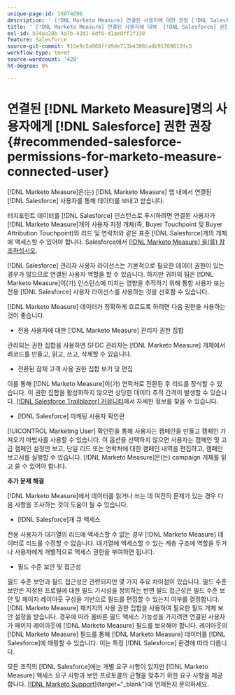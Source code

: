 ```yaml
---
unique-page-id: 18874696
description: ' [!DNL Marketo Measure] 연결된 사용자에 대한 권장 [!DNL Salesforce] 권한 - [!DNL Marketo Measure]'
title: ' [!DNL Marketo Measure] 연결된 사용자에 대해  [!DNL Salesforce] 권한 권장'
exl-id: b74aa28b-4a7b-42d1-8df0-d1ae0ff1f338
feature: Salesforce
source-git-commit: 915e9c5a968ffd9de713b4308cadb91768613fc5
workflow-type: tm+mt
source-wordcount: '428'
ht-degree: 0%

---
```


# 연결된 [!DNL Marketo Measure]명의 사용자에게 [!DNL Salesforce] 권한 권장 {#recommended-salesforce-permissions-for-marketo-measure-connected-user}

[!DNL Marketo Measure]은(는) [!DNL Marketo Measure] 앱 내에서 연결된 [!DNL Salesforce] 사용자를 통해 데이터를 보내고 받습니다.

터치포인트 데이터를 [!DNL Salesforce] 인스턴스로 푸시하려면 연결된 사용자가 [!DNL Marketo Measure]개의 사용자 지정 개체(즉, Buyer Touchpoint 및 Buyer Attribution Touchpoint)와 리드 및 연락처와 같은 표준 [!DNL Salesforce]개의 개체에 액세스할 수 있어야 합니다. Salesforce에서 [[!DNL Marketo Measure] 을(를) 참조하십시오](/help/configuration-and-setup/marketo-measure-and-salesforce/how-marketo-measure-and-salesforce-interact.md).

[!DNL Salesforce] 관리자 사용자 라이선스는 기본적으로 필요한 데이터 권한이 있는 경우가 많으므로 연결된 사용자 역할을 할 수 있습니다. 하지만 귀하의 팀은 [!DNL Marketo Measure]이(가) 인스턴스에 미치는 영향을 추적하기 위해 통합 사용자 또는 전용 [!DNL Salesforce] 사용자 라이선스를 사용하는 것을 선호할 수 있습니다.

[!DNL Marketo Measure] 데이터가 정확하게 흐르도록 하려면 다음 권한을 사용하는 것이 좋습니다.

* 전용 사용자에 대한 [!DNL Marketo Measure] 관리자 권한 집합

관리되는 권한 집합을 사용하면 SFDC 관리자는 [!DNL Marketo Measure] 개체에서 레코드를 만들고, 읽고, 쓰고, 삭제할 수 있습니다.

* 전환된 잠재 고객 사용 권한 집합 보기 및 편집

이를 통해 [!DNL Marketo Measure]이(가) 연락처로 전환된 후 리드를 장식할 수 있습니다. 이 권한 집합을 활성화하지 않으면 상당한 데이터 추적 간격이 발생할 수 있습니다. [[!DNL Salesforce Trailblazer] 커뮤니티](https://help.salesforce.com/s/articleView?language=en_US&amp;id=leads_view_edit_converted.htm&amp;type=5)에서 자세한 정보를 찾을 수 있습니다.

* [!DNL Salesforce] 마케팅 사용자 확인란

[!UICONTROL Marketing User] 확인란을 통해 사용자는 캠페인을 만들고 캠페인 가져오기 마법사를 사용할 수 있습니다. 이 옵션을 선택하지 않으면 사용자는 캠페인 및 고급 캠페인 설정만 보고, 단일 리드 또는 연락처에 대한 캠페인 내역을 편집하고, 캠페인 보고서를 실행할 수 있습니다. [!DNL Marketo Measure]은(는) campaign 개체를 읽고 쓸 수 있어야 합니다.

**추가 문제 해결**

[!DNL Marketo Measure]에서 데이터를 읽거나 쓰는 데 여전히 문제가 있는 경우 다음 사항을 조사하는 것이 도움이 될 수 있습니다.

* [!DNL Salesforce]개 큐 액세스

전용 사용자가 대기열의 리드에 액세스할 수 없는 경우 [!DNL Marketo Measure] 데이터로 리드를 수정할 수 없습니다. 대기열에 액세스할 수 있는 계층 구조에 역할을 두거나 사용자에게 개별적으로 액세스 권한을 부여하면 됩니다.

* 필드 수준 보안 및 접근성

필드 수준 보안과 필드 접근성은 관련되지만 몇 가지 주요 차이점이 있습니다. 필드 수준 보안은 지정된 프로필에 대한 필드 가시성을 정의하는 반면 필드 접근성은 필드 수준 보안 및 페이지 레이아웃 구성을 기반으로 필드를 편집할 수 있는지 여부를 결정합니다. [!DNL Marketo Measure] 패키지의 사용 권한 집합을 사용하여 필요한 필드 개체 보안 설정을 받습니다. 경우에 따라 올바른 필드 액세스 가능성을 가지려면 연결된 사용자가 페이지 레이아웃에 [!DNL Marketo Measure] 필드를 보유해야 합니다. 레이아웃의 [!DNL Marketo Measure] 필드를 통해 [!DNL Marketo Measure] 데이터를 [!DNL Salesforce]에 매핑할 수 있습니다. 이는 특정 [!DNL Salesforce] 환경에 따라 다릅니다.

모든 조직의 [!DNL Salesforce]에는 개별 요구 사항이 있지만 [!DNL Marketo Measure] 액세스 요구 사항과 보안 프로토콜의 균형을 맞추기 위한 요구 사항을 제공합니다. [[!DNL Marketo Support]](https://nation.marketo.com/t5/support/ct-p/Support){target="_blank"}에 언제든지 문의하세요.
